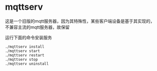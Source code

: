 # mqttserv
这是一个旧版的mqtt服务器，因为其特殊性，某些客户端设备是基于其实现的，不兼容主流的mqtt服务器，故保留

运行下面的命令安装服务
```shell
./mqttserv install
./mqttserv start
./mqttserv restart
./mqttserv stop
./mqttserv uninstall

```

